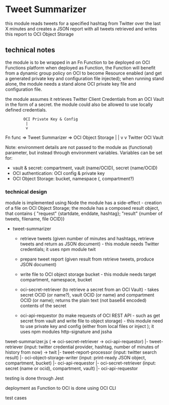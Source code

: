 # Tweet Summarizer

this module reads tweets for a specified hashtag from Twitter over the last X minutes
and creates a JSON report with all tweets retrieved
and writes this report to OCI Object Storage


## technical notes
the module is to be wrapped in an Fn Function to be deployed on OCI Functions platform
when deployed as Function, the Function will benefit from a dynamic group policy on OCI to become Resource enabled (and get a generated private key and configuration file injected); when running stand alone, the module needs a stand alone OCI private key file and configuration file.

the module assumes it retrieves Twitter Client Credentials from an OCI Vault in the form of a secret. the module could also be allowed to use locally defined credentials.

            OCI Private Key & Config
             |  
             v
Fn func =>  Tweet Summarizer  =>  OCI Object Storage
             |           |
             v           v
             Twitter     OCI Vault

Note: environment details are not passed to the module as (functional) parameter, but instead through environment variables. Variables can be set for:
- vault & secret: compartment, vault (name/OCID), secret (name/OCID)
- OCI authentication: OCI config & private key
- OCI Object Storage: bucket, namespace (, compartment?)            

### technical design

module is implemented using Node
the module has a side-effect - creation of a file on OCI Object Storage; the module has a composed result object, that contains { "request" {startdate, enddate, hashtag}; "result" {number of tweets, filename, file OCID}}

* tweet-summarizer
  * retrieve tweets (given number of minutes and hashtags, retrieve tweets and return as JSON document) - this module needs Twitter credentials; it uses npm module twit
  * prepare tweet report (given result from retrieve tweets, produce JSON document)
  * write file to OCI object storage bucket - this module needs target compartment, namespace, bucket

  * oci-secret-retriever (to retrieve a secret from an OCI Vault) - takes secret OCID (or name?), vault OCID (or name) and compartment OCID (or name); returns the plain text (not base64 encoded) contents of the secret
  * oci-api-requestor (to make requests of OCI REST API - such as get secret from vault and write file to object storage) - this module need to use private key and config (either from local files or inject ); it uses npm modules http-signature and jssha

tweet-summarizer.js ( => oci-secret-retriever -> oci-api-requestor)
|- tweet-retriever (input: twitter credential provider, hashtag, number of minutes of history from now)  -> twit
|- tweet-report-processor (input: twitter search result)
|- oci-object-storage-writer (input: print-ready JSON object, compartment, bucket)
   |- oci-api-requestor
|- oci-secret-retriever (input: secret (name or ocid), compartment, vault)
   |- oci-api-requestor   

testing is done through Jest

deployment as Function to OCI is done using OCI CLI

test cases